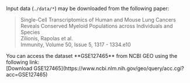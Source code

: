 Input data (`./data/*`) may be downloaded from the following paper: <br />
<blockquote>
    <p>
      Single-Cell Transcriptomics of Human and Mouse Lung Cancers Reveals Conserved Myeloid Populations across Individuals and Species <br />
      Zilionis, Rapolas et al. <br />
      Immunity, Volume 50, Issue 5, 1317 - 1334.e10 <br />
    </p>
</blockquote>
You can access the dataset **GSE127465** from NCBI GEO using the following link: <br />
[Download GSE127465](https://www.ncbi.nlm.nih.gov/geo/query/acc.cgi?acc=GSE127465)
